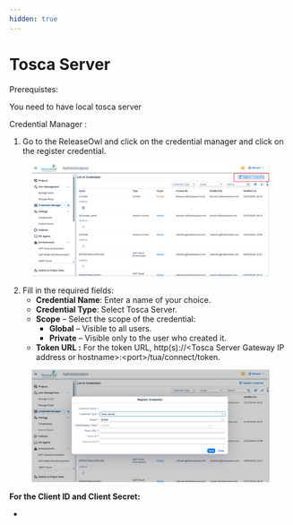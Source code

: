 ```yaml
---
hidden: true
---
```


# Tosca Server



Prerequistes:

You need to have local tosca server&#x20;



Credential Manager :

1. Go to the ReleaseOwl and click on the credential manager and click on the register credential.

<figure><img src="../../.gitbook/assets/image (1541).png" alt=""><figcaption></figcaption></figure>

2. Fill in the required fields:
   * **Credential Name**: Enter a name of your choice.
   * **Credential Type**: Select Tosca Server.
   * **Scope** – Select the scope of the credential:
     * **Global** – Visible to all users.
     * **Private** – Visible only to the user who created it.
   * **Token URL :** For the token URL, http(s)://\<Tosca Server Gateway IP address or hostname>:\<port>/tua/connect/token.&#x20;

<figure><img src="../../.gitbook/assets/image (1542).png" alt=""><figcaption></figcaption></figure>

**For the Client ID and Client Secret:**&#x20;

*

